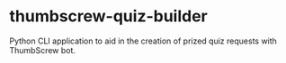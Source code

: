 # thumbscrew-quiz-builder
Python CLI application to aid in the creation of prized quiz requests with ThumbScrew bot.

